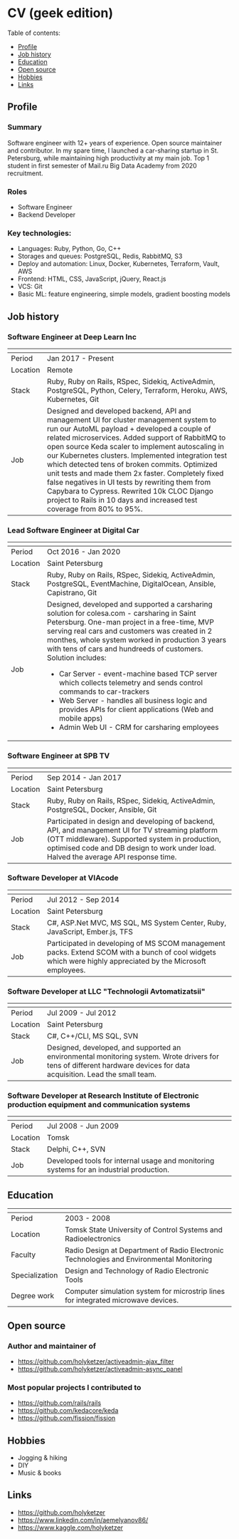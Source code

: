 <div class="hidden">

# CV (geek edition)

Table of contents:

- [Profile](#profile)
- [Job history](#job-history)
- [Education](#education)
- [Open source](#open-source)
- [Hobbies](#hobbies)
- [Links](#links)
</div>

## Profile

### Summary

Software engineer with 12+ years of experience. Open source maintainer and contributor. In my spare time, I launched a car-sharing startup in St. Petersburg, while maintaining high productivity at my main job. Top 1 student in first semester of Mail.ru Big Data Academy from 2020 recruitment.

### Roles

* Software Engineer
* Backend Developer

### Key technologies:

* Languages: Ruby, Python, Go, C++
* Storages and queues: PostgreSQL, Redis, RabbitMQ, S3
* Deploy and automation: Linux, Docker, Kubernetes, Terraform, Vault, AWS
* Frontend: HTML, CSS, JavaScript, jQuery, React.js
* VCS: Git
* Basic ML: feature engineering, simple models, gradient boosting models

## Job history

### Software Engineer at Deep Learn Inc

<span> | <span>
-- | ----------------
Period | Jan 2017 - Present
Location | Remote
Stack | Ruby, Ruby on Rails, RSpec, Sidekiq, ActiveAdmin, PostgreSQL, Python, Celery, Terraform, Heroku, AWS, Kubernetes, Git
Job | Designed and developed backend, API and management UI for cluster management system to run our AutoML payload + developed a couple of related microservices. Added support of RabbitMQ to open source Keda scaler to implement autoscaling in our Kubernetes clusters. Implemented integration test which detected tens of broken commits. Optimized unit tests and made them 2x faster. Completely fixed false negatives in UI tests by rewriting them from Capybara to Cypress. Rewrited 10k CLOC Django project to Rails in 10 days and increased test coverage from 80% to 95%.

### Lead Software Engineer at Digital Car

<span> | <span>
-- | ----------------
Period | Oct 2016 - Jan 2020
Location | Saint Petersburg
Stack | Ruby, Ruby on Rails, RSpec, Sidekiq, ActiveAdmin, PostgreSQL, EventMachine, DigitalOcean, Ansible, Capistrano, Git
Job | Designed, developed and supported a carsharing solution for colesa.com - carsharing in Saint Petersburg. One-man project in a free-time, MVP serving real cars and customers was created in 2 monthes, whole system worked in production 3 years with tens of cars and hundreeds of customers. Solution includes: <ul><li>Car Server - event-machine based TCP server which collects telemetry and sends control commands to car-trackers</li><li>Web Server - handles all business logic and provides APIs for client applications (Web and mobile apps)</li><li>Admin Web UI - CRM for carsharing employees</li></ul>

### Software Engineer at SPB TV

<span> | <span>
-- | ----------------
Period | Sep 2014 - Jan 2017
Location | Saint Petersburg
Stack | Ruby, Ruby on Rails, RSpec, Sidekiq, ActiveAdmin, PostgreSQL, Docker, Ansible, Git
Job | Participated in design and developing of backend, API, and management UI for TV streaming platform (OTT middleware). Supported system in production, optimised code and DB design to work under load. Halved the average API response time.

<div class="new-page"></div>

### Software Developer at VIAcode

<span> | <span>
-- | ----------------
Period | Jul 2012 - Sep 2014
Location | Saint Petersburg
Stack | C#, ASP.Net MVC, MS SQL, MS System Center, Ruby, JavaScript, Ember.js, TFS
Job | Participated in developing of MS SCOM management packs. Extend SCOM with a bunch of cool widgets which were highly appreciated by the Microsoft employees.

### Software Developer at LLC "Technologii Avtomatizatsii"

<span> | <span>
-- | ----------------
Period | Jul 2009 - Jul 2012
Location | Saint Petersburg
Stack | C#, C++/CLI, MS SQL, SVN
Job | Designed, developed, and supported an environmental monitoring system. Wrote drivers for tens of different hardware devices for data acquisition. Lead the small team.

### Software Developer at Research Institute of Electronic production equipment and communication systems

<span> | <span>
-- | ----------------
Period |  Jul 2008 - Jun 2009
Location | Tomsk
Stack | Delphi, C++, SVN
Job | Developed tools for internal usage and monitoring systems for an industrial production.

## Education

<span> | <span>
-- | ----------------
Period |  2003 - 2008
Location | Tomsk State University of Control Systems and Radioelectronics
Faculty | Radio Design at Department of Radio Electronic Technologies and Environmental Monitoring
Specialization | Design and Technology of Radio Electronic Tools
Degree work | Computer simulation system for microstrip lines for integrated microwave devices.

## Open source

### Author and maintainer of

- https://github.com/holyketzer/activeadmin-ajax_filter
- https://github.com/holyketzer/activeadmin-async_panel

### Most popular projects I contributed to 

- https://github.com/rails/rails
- https://github.com/kedacore/keda
- https://github.com/fission/fission

## Hobbies

- Jogging & hiking
- DIY
- Music & books

## Links

- https://github.com/holyketzer
- https://www.linkedin.com/in/aemelyanov86/
- https://www.kaggle.com/holyketzer
